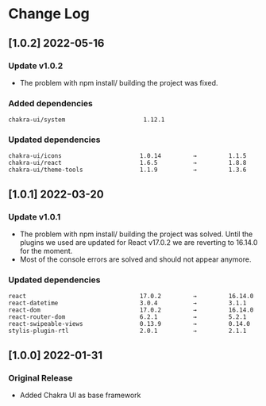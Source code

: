 # Change Log

## [1.0.2] 2022-05-16

### Update v1.0.2

- The problem with npm install/ building the project was fixed.

### Added dependencies

```
chakra-ui/system                      1.12.1
```

### Updated dependencies

```
chakra-ui/icons                      1.0.14         →         1.1.5
chakra-ui/react                      1.6.5          →         1.8.8
chakra-ui/theme-tools                1.1.9          →         1.3.6
```

## [1.0.1] 2022-03-20

### Update v1.0.1

- The problem with npm install/ building the project was solved. Until the plugins we used are updated for React v17.0.2 we are reverting to 16.14.0 for the moment.
- Most of the console errors are solved and should not appear anymore.

### Updated dependencies

```
react                                17.0.2         →         16.14.0
react-datetime                       3.0.4          →         3.1.1
react-dom                            17.0.2         →         16.14.0
react-router-dom                     6.2.1          →         5.2.1
react-swipeable-views                0.13.9         →         0.14.0
stylis-plugin-rtl                    2.0.1          →         2.1.1
```

## [1.0.0] 2022-01-31

### Original Release

- Added Chakra UI as base framework
